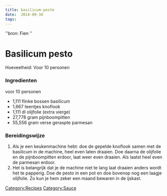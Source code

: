 ```yaml
---
title: basilicum-pesto
date:  2014-09-10
tags:
---
```

''bron: Fien ''

Basilicum pesto
===============

Hoeveelheid: Voor 10 personen

### Ingredienten

voor 10 personen

-   1,111 flinke bossen basilicum
-   1,667 teentjes knoflook
-   1,111 dl olijfolie (extra vierge)
-   27,778 gram pijnboompitten
-   55,556 gram verse geraspte parmesan

### Bereidingswijze

1.  Als je een keukenmachine hebt: doe de gepelde knoflook samen met de
    basilicum in de machine, heel even laten draaien. Doe daarna de
    olijfolie en de pijnboompitten erdoor, laat weer even draaien. Als
    laatst heel even de parmesan erdoor.
2.  Het is belangrijk dat je de machine niet te lang laat draaien anders
    wordt het te papperig. Doe de pesto in een pot en doe bovenop nog
    een laagje olijfolie. Zo kun je hem zeker een maand bewaren in de
    ijskast.

<Category:Recipes> <Category:Sauce>

